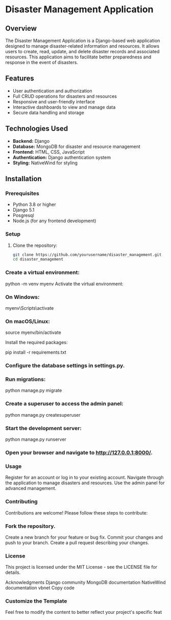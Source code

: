 # Disaster Management Application

## Overview

The Disaster Management Application is a Django-based web application designed to manage disaster-related information and resources. It allows users to create, read, update, and delete disaster records and associated resources. This application aims to facilitate better preparedness and response in the event of disasters.

## Features

- User authentication and authorization
- Full CRUD operations for disasters and resources
- Responsive and user-friendly interface
- Interactive dashboards to view and manage data
- Secure data handling and storage

## Technologies Used

- **Backend:** Django
- **Database:** MongoDB for disaster and resource management
- **Frontend:** HTML, CSS, JavaScript
- **Authentication:** Django authentication system
- **Styling:** NativeWind for styling

## Installation

### Prerequisites

- Python 3.8 or higher
- Django 5.1
- Posgresql 
- Node.js (for any frontend development)

### Setup

1. Clone the repository:

   ```bash
   git clone https://github.com/yourusername/disaster_management.git
   cd disaster_management


### Create a virtual environment:

python -m venv myenv
Activate the virtual environment:

### On Windows:

myenv\Scripts\activate

### On macOS/Linux:

source myenv/bin/activate

Install the required packages:

pip install -r requirements.txt

### Configure the database settings in settings.py.

### Run migrations:

python manage.py migrate

### Create a superuser to access the admin panel:

python manage.py createsuperuser

### Start the development server:

python manage.py runserver

### Open your browser and navigate to http://127.0.0.1:8000/.

### Usage
Register for an account or log in to your existing account.
Navigate through the application to manage disasters and resources.
Use the admin panel for advanced management.

### Contributing
Contributions are welcome! Please follow these steps to contribute:

### Fork the repository.
Create a new branch for your feature or bug fix.
Commit your changes and push to your branch.
Create a pull request describing your changes.

### License
This project is licensed under the MIT License - see the LICENSE file for details.

Acknowledgments
Django community
MongoDB documentation
NativeWind documentation
vbnet
Copy code

### Customize the Template

Feel free to modify the content to better reflect your project's specific feat
